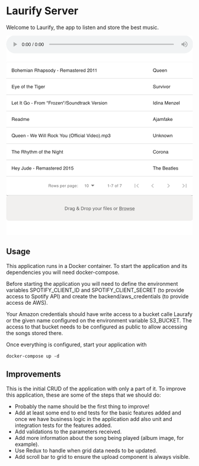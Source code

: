 # Laurify Server

Welcome to Laurify, the app to listen and store the best music.

![Alt text](./laurafy.png?raw=true "Laurafy")

## Usage

This application runs in a Docker container. To start the application and its dependencies you will need docker-compose. 

Before starting the application you will need to define the environment variables SPOTIFY_CLIENT_ID and SPOTIFY_CLIENT_SECRET (to provide access to Spotify API) and create the backend/aws_credentials (to provide access de AWS). 

Your Amazon credentials should have write access to a bucket calle Laurafy or the given name configured on the environment variable S3_BUCKET. The access to that bucket needs to be configured as public to allow accessing the songs stored there.

Once everything is configured, start your application with

```console
docker-compose up -d
```

## Improvements

This is the initial CRUD of the application with only a part of it. To improve this application, these are some of the steps that we should do:

- Probably the name should be the first thing to improve!
- Add at least some end to end tests for the basic features added and once we have business logic in the application add also unit and integration tests for the features added.
- Add validations to the parameters received.
- Add more information about the song being played (album image, for example).
- Use Redux to handle when grid data needs to be updated.
- Add scroll bar to grid to ensure the upload component is always visible.
